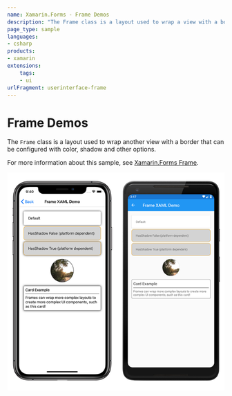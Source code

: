 ```yaml
---
name: Xamarin.Forms - Frame Demos
description: "The Frame class is a layout used to wrap a view with a border that can be configured with color, shadow and other options."
page_type: sample
languages:
- csharp
products:
- xamarin
extensions:
    tags:
    - ui
urlFragment: userinterface-frame
---
```

# Frame Demos

The `Frame` class is a layout used to wrap another view with a border that can be configured with color, shadow and other options.

For more information about this sample, see [Xamarin.Forms Frame](https://docs.microsoft.com/xamarin/xamarin-forms/user-interface/layouts/frame).

![Sample Frame demo application](Screenshots/01frame-full.png "Sample Frame demo application")
